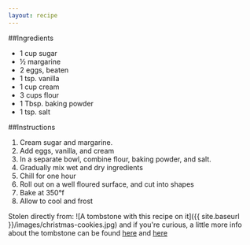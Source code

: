 ```yaml
---
layout: recipe
---
```


##Ingredients
- 1 cup sugar
- &frac12; margarine
- 2 eggs, beaten
- 1 tsp. vanilla
- 1 cup cream
- 3 cups flour
- 1 Tbsp. baking powder
- 1 tsp. salt
 
##Instructions
1. Cream sugar and margarine.
2. Add eggs, vanilla, and cream
3. In a separate bowl, combine flour, baking powder, and salt.
4. Gradually mix wet and dry ingredients
5. Chill for one hour
6. Roll out on a well floured surface, and cut into shapes
7. Bake at 350&deg;f
8. Allow to cool and frost

Stolen directly from: ![A tombstone with this recipe on it]({{ site.baseurl }}/images/christmas-cookies.jpg)
and if you're curious, a little more info about the tombstone can be found [here](http://wcfcourier.com/news/local/iowa-cookie-recipe-memorialized-on-gravestone/article_43d424d4-4e17-11e2-8654-0019bb2963f4.html) and [here](http://www.thegazette.com/2012/12/24/family-cookie-recipe-stands-the-test-of-time)